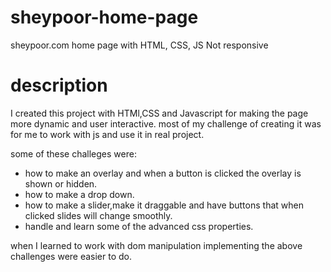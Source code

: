 # sheypoor-home-page
sheypoor.com home page with HTML, CSS, JS  Not responsive

# description 

I created this project with HTMl,CSS and Javascript for making the page more dynamic and user interactive.
most of my challenge of creating it was for me to work with js and use it in real project.

some of these challeges were:

* how to make an overlay and when a button is clicked the overlay is shown or hidden.
* how to make a drop down.
* how to make a slider,make it draggable and have buttons that when clicked slides will change smoothly.
* handle and learn some of the advanced css properties.

when I learned to work with dom manipulation implementing the above challenges were easier to do.
